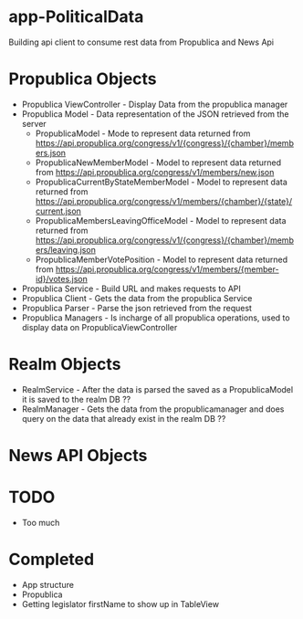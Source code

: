 # app-PoliticalData
Building api client to consume rest data from Propublica and News Api

# Propublica Objects
- Propublica ViewController - Display Data from the propublica manager
- Propublica Model - Data representation of the JSON retrieved from the server
	- PropublicaModel - Mode to represent data returned from https://api.propublica.org/congress/v1/{congress}/{chamber}/members.json
	- PropublicaNewMemberModel - Model to represent data returned from https://api.propublica.org/congress/v1/members/new.json
	- PropublicaCurrentByStateMemberModel - Model to represent data returned from https://api.propublica.org/congress/v1/members/{chamber}/{state}/current.json
	- PropublicaMembersLeavingOfficeModel - Model to represent data returned from https://api.propublica.org/congress/v1/{congress}/{chamber}/members/leaving.json
	- PropublicaMemberVotePosition - Model to represent data returned from https://api.propublica.org/congress/v1/members/{member-id}/votes.json 
- Propublica Service - Build URL and makes requests to API
- Propublica Client - Gets the data from the propublica Service
- Propublica Parser - Parse the json retrieved from the request
- Propublica Managers - Is incharge of all propublica operations, used to display data on PropublicaViewController

# Realm Objects
- RealmService - After the data is parsed the saved as a PropublicaModel it is saved to the realm DB ??
- RealmManager - Gets the data from the propublicamanager and does query on the data that already exist in the realm DB ??


# News API Objects


# TODO
- Too much

# Completed
- App structure
- Propublica 
- Getting legislator firstName to show up in TableView 